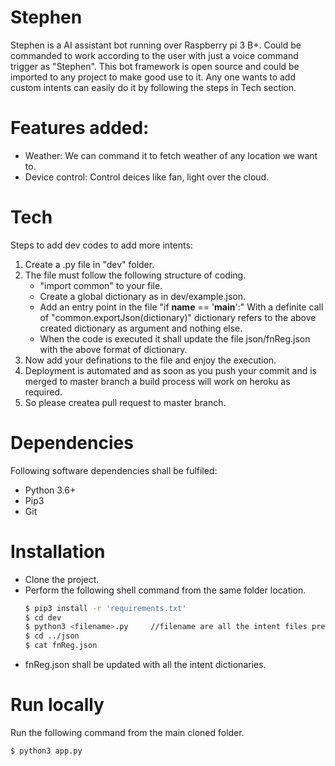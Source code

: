 # Stephen
Stephen is a AI assistant bot running over Raspberry pi 3 B+. Could be commanded to work according to the user with just a voice command trigger as "Stephen". This bot framework is open source and could be imported to any project to make good use to it. Any one wants to add custom intents can easily do it by following the steps in Tech section.

# Features added:
* Weather: We can command it to fetch weather of any location we want to.
* Device control: Control deices like fan, light over the cloud.

# Tech
Steps to add dev codes to add more intents:

1. Create a <fileName>.py file in "dev" folder.
2. The file must follow the following structure of coding.
	* "import common" to your file.
	* Create a global dictionary as in dev/example.json.
	* Add an entry point in the file "if __name__ == '__main__':" With a definite call of "common.exportJson(dictionary)" dictionary refers to the above created dictionary as argument and nothing else. 
	* When the code is executed it shall update the file json/fnReg.json with the above format of dictionary.
3. Now add your definations to the file and enjoy the execution. 
4. Deployment is automated and as soon as you push your commit and is merged to master branch a build process will work on heroku as required.
5. So please createa pull request to master branch.

# Dependencies
Following software dependencies shall be fulfiled:
* Python 3.6+
* Pip3
* Git

# Installation
* Clone the project.
* Perform the following shell command from the same folder location.
    ```sh
    $ pip3 install -r 'requirements.txt'
    $ cd dev
    $ python3 <filename>.py     //filename are all the intent files present in dev folder
    $ cd ../json
    $ cat fnReg.json
    ```
* fnReg.json shall be updated with all the intent dictionaries. 

# Run locally
Run the following command from the main cloned folder. 
```sh
$ python3 app.py
```